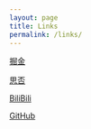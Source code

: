 ```yaml
---
layout: page
title: Links
permalink: /links/
---
```

[掘金](https://juejin.cn/user/2682464105141831)

[思否](https://segmentfault.com/u/beizhongchaliang)

[BiliBili](https://space.bilibili.com/71645548)

[GitHub](https://github.com/muze1109)

